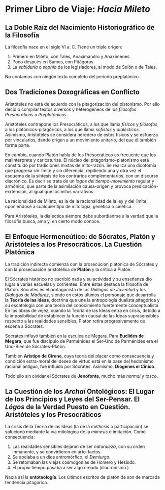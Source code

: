 # Primer Libro de Viaje: *Hacia Mileto*

## La Doble Raíz del Nacimiento Historiográfico de la Filosofía

La filosofía nace en el siglo VI a. C. Tiene un triple origen:
1. Primero en Mileto, con Tales, Anaximandro y Anaxímenes.
2. Poco después en Samos, con Pitágoras.
3. La *sabiduría* o *sophía* de los legisladores, al modo de Solón o de Tales.

No contamos con ningún texto completo del periodo preplatónico.

## Dos Tradiciones Doxográficas en Conflicto

Aristóteles no está de acuerdo con la pitagorización del platonismo. Por ello decidió compilar textos diversos y heterogéneos de los *filosofos Presocráticos o Preplatónicos*. 

Aristóteles contrapone los Presocráticos, a los que llama *físicos* y *filósofos*, a los platónicos-pitagóricos, a los que llama *sofistas* y *dialécticos*. Asimismo, Aristóteles se considera heredero de estos físicos y se esfuerza por vincularlos, dando origen a un movimiento unitario, del que él también forma parte.

En cambio, cuando Platón habla de los Presocráticos es frecuente que los malinterprete y caricaturize. El núcleo del pitagorismo-platonismo está constituído por tradiciones mixtas de mito-razón. Se realiza una dicotomía que progresa sin límite y sin diferencia, repitiendo una y otra vez el esquema de la síntesis de los contrarios complementarios, con un discurso diacrónico. Es decir se trata de un *logos del tiempo-movimiento* regular y armónico, que parte de la asimilación causa-origen y provoca predicación-exrtensión, al igual que los mitos narrativos.

La racionalidad de Mileto, es la de la racionalidad de la ley y del límite, oponiéndose a cualquier tipo de mitología, genética o cinética.

Para Aristóteles, la dialéctica siempre debe subordianrse a la verdad que la filosofía busca, ama y, en cierto modo conoce.

## El Enfoque Hermeneútico: de Sócrates, Platón y Aristóteles a los Presocráticos. La Cuestión Platónica

La tradición indirecta comienza con la prosecución platónica de Sócrates y con la prosecuación aristotélica de **Platón** y la crítica a Platón.

El Sócrates histórico no escribió nada y su actividad y su enseñanza dio lugar a varias escuelas  y corrientes. Entre éstas destaca la filosofía de Platón. Sócrates es el protagonista de los *Diálogos de Juventud* y los *Diálogos de Madurez*, siendo en estos últimos el personaje que desarrolla la **Teoría de las Ideas**, doctrina que une la antropología dualista pitagórica y su escatología con una teoría del conocimiento fuertemente conceptualista. En las obras de vejez, cuando la Teoría de las Ideas entra en crisis, debido a la imposibilidad de establecer la función causal de las Ideas suprasensibles respecto a las realidades sensibles, Platón retira progresivamente de escena a Sócrates.

Socrates influyó también en la esculea de Megara. Para **Euclides de Megara**, que fue discípulo de Parménides el Ser-Uno de Parménides era el Uno-Bien de Sócrates-Platón.

También **Aristipo de Cirene**, cuya teoría del placer como consecuencia y condición extra-moral del deseo de virtud está en la base del hedonismo racional antiguo, fue influido por Sócrates. Asimismo, **Diógenes el Cínico**.

Todo ello sin olvidar el Sócrates de **Jenofonte**, mucho más *normal* y *tosco*.

## La Cuestión de los *Archaí* Ontológicos: El Lugar de los Principios y Leyes del Ser-Pensar. El *Lógos* de la Verdad Puesto en Cuestión. Aristóteles y los Presocráticos

La crisis de la Teoría de las Ideas (la de la *méthesis* o participación) se solucionó mediante la vía mitológica de la *mímesis* o imitación. Como consecuencia:
1. Las realidades sensibles dejaron de ser *naturaleza*, con su orden inmanente, y se convirtieron en arte-factos.
2. Se apelaba a un dios antromórfico, el *Demiurgo*.
3. Se retomaban las viejas cosmogonías de Homero y Hesíodo.
4. El propio tiempo pasaba a ser algo creado (diacronismo.)

Nacía así la **ontoteología**. Los últimos escritos de platón de son de marcada tendencia pitagórica.
